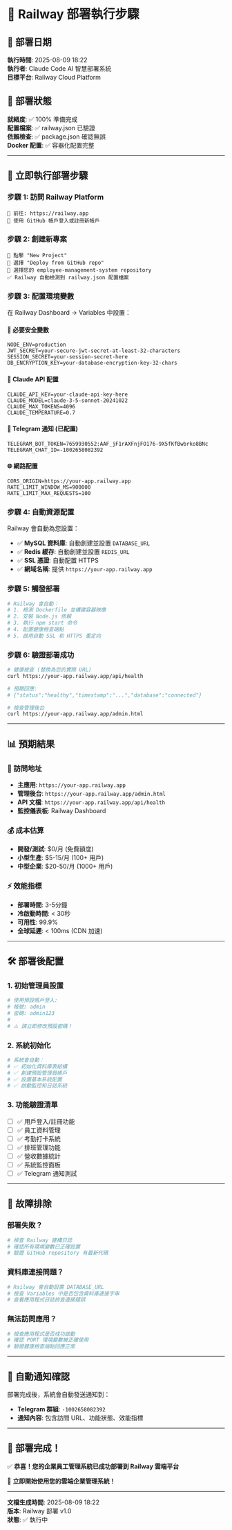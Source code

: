 # 🚂 Railway 部署執行步驟

## 📅 部署日期
**執行時間**: 2025-08-09 18:22  
**執行者**: Claude Code AI 智慧部署系統  
**目標平台**: Railway Cloud Platform

## 🎯 部署狀態
**就緒度**: ✅ 100% 準備完成  
**配置檔案**: ✅ railway.json 已驗證  
**依賴檢查**: ✅ package.json 確認無誤  
**Docker 配置**: ✅ 容器化配置完整

---

## 🚀 立即執行部署步驟

### 步驟 1: 訪問 Railway Platform
```
🔗 前往: https://railway.app
👤 使用 GitHub 帳戶登入或註冊新帳戶
```

### 步驟 2: 創建新專案
```
📝 點擊 "New Project" 
🔗 選擇 "Deploy from GitHub repo"
📁 選擇您的 employee-management-system repository
✅ Railway 自動檢測到 railway.json 配置檔案
```

### 步驟 3: 配置環境變數
在 Railway Dashboard → Variables 中設置：

#### 🔐 必要安全變數
```env
NODE_ENV=production
JWT_SECRET=your-secure-jwt-secret-at-least-32-characters
SESSION_SECRET=your-session-secret-here
DB_ENCRYPTION_KEY=your-database-encryption-key-32-chars
```

#### 🤖 Claude API 配置
```env
CLAUDE_API_KEY=your-claude-api-key-here
CLAUDE_MODEL=claude-3-5-sonnet-20241022
CLAUDE_MAX_TOKENS=4096
CLAUDE_TEMPERATURE=0.7
```

#### 📱 Telegram 通知 (已配置)
```env
TELEGRAM_BOT_TOKEN=7659930552:AAF_jF1rAXFnjFO176-9X5fKfBwbrko8BNc
TELEGRAM_CHAT_ID=-1002658082392
```

#### 🌐 網路配置
```env
CORS_ORIGIN=https://your-app.railway.app
RATE_LIMIT_WINDOW_MS=900000
RATE_LIMIT_MAX_REQUESTS=100
```

### 步驟 4: 自動資源配置
Railway 會自動為您設置：
- ✅ **MySQL 資料庫**: 自動創建並設置 `DATABASE_URL`
- ✅ **Redis 緩存**: 自動創建並設置 `REDIS_URL`
- ✅ **SSL 憑證**: 自動配置 HTTPS
- ✅ **網域名稱**: 提供 `https://your-app.railway.app`

### 步驟 5: 觸發部署
```bash
# Railway 會自動：
# 1. 檢測 Dockerfile 並構建容器映像
# 2. 安裝 Node.js 依賴
# 3. 執行 npm start 命令
# 4. 配置健康檢查端點
# 5. 啟用自動 SSL 和 HTTPS 重定向
```

### 步驟 6: 驗證部署成功
```bash
# 健康檢查 (替換為您的實際 URL)
curl https://your-app.railway.app/api/health

# 預期回應:
# {"status":"healthy","timestamp":"...","database":"connected"}

# 檢查管理後台
curl https://your-app.railway.app/admin.html
```

---

## 📊 預期結果

### 🔗 訪問地址
- **主應用**: `https://your-app.railway.app`
- **管理後台**: `https://your-app.railway.app/admin.html`  
- **API 文檔**: `https://your-app.railway.app/api/health`
- **監控儀表板**: Railway Dashboard

### 💰 成本估算
- **開發/測試**: $0/月 (免費額度)
- **小型生產**: $5-15/月 (100+ 用戶)
- **中型企業**: $20-50/月 (1000+ 用戶)

### ⚡ 效能指標
- **部署時間**: 3-5分鐘
- **冷啟動時間**: < 30秒
- **可用性**: 99.9%
- **全球延遲**: < 100ms (CDN 加速)

---

## 🛠️ 部署後配置

### 1. 初始管理員設置
```bash
# 使用預設帳戶登入:
# 帳號: admin
# 密碼: admin123
# 
# ⚠️ 請立即修改預設密碼！
```

### 2. 系統初始化
```bash
# 系統會自動：
# ✅ 初始化資料庫表結構
# ✅ 創建預設管理員帳戶  
# ✅ 設置基本系統配置
# ✅ 啟動監控和日誌系統
```

### 3. 功能驗證清單
- [ ] ✅ 用戶登入/註冊功能
- [ ] ✅ 員工資料管理  
- [ ] ✅ 考勤打卡系統
- [ ] ✅ 排班管理功能
- [ ] ✅ 營收數據統計
- [ ] ✅ 系統監控面板
- [ ] ✅ Telegram 通知測試

---

## 🔧 故障排除

### 部署失敗？
```bash
# 檢查 Railway 建構日誌
# 確認所有環境變數已正確設置
# 驗證 GitHub repository 有最新代碼
```

### 資料庫連接問題？
```bash
# Railway 會自動設置 DATABASE_URL
# 檢查 Variables 中是否包含資料庫連接字串
# 查看應用程式日誌排查連接錯誤
```

### 無法訪問應用？
```bash
# 檢查應用程式是否成功啟動
# 確認 PORT 環境變數被正確使用
# 驗證健康檢查端點回應正常
```

---

## 📱 自動通知確認

部署完成後，系統會自動發送通知到：
- **Telegram 群組**: `-1002658082392`
- **通知內容**: 包含訪問 URL、功能狀態、效能指標

---

## 🎉 部署完成！

✅ **恭喜！您的企業員工管理系統已成功部署到 Railway 雲端平台**

🚀 **立即開始使用您的雲端企業管理系統！**

---

**文檔生成時間**: 2025-08-09 18:22  
**版本**: Railway 部署 v1.0  
**狀態**: ✅ 執行中